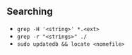 <!-- 
.. link: 
.. description: 
.. tags: 
.. date: 2013/08/22 12:18:45
.. title: System tricks
.. slug: system-tricks
-->

## Searching

* `grep -H '<string>' *.<ext>`
* `grep -r "<strings>" ./`
* `sudo updatedb && locate <nomefile>`

